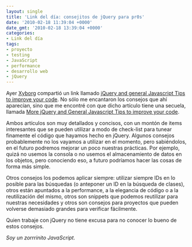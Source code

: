 ```yaml
---
layout: single
title: 'Link del día: consejitos de jQuery para pr0s'
date: '2010-02-18 11:39:04 +0000'
date_gmt: '2010-02-18 13:39:04 +0000'
categories:
- Link del día
tags:
- proyecto
- testing
- JavaScript
- performance
- desarrollo web
- jQuery
---
```


Ayer [Xyborg](http://twitter.com/Xyborg) compartió un link llamado [jQuery and general Javascript Tips to improve your code](http://www.tripwiremagazine.com/2009/10/jquery-and-general-javascript-tips-to-improve-your-code.html). No sólo me encantaron los consejos que ahí aparecían, sino que me encontré con que dicho artículo tiene una secuela, llamada [More jQuery and General Javascript Tips to improve your code](http://www.tripwiremagazine.com/2009/11/more-jquery-and-general-javascript-tips-to-improve-your-code.html).

Ambos artículos son muy detallados y concisos, con un montón de items interesantes que se pueden utilizar a modo de check-list para tunear finamente el código que hayamos hecho en jQuery. Algunos consejos probablemente no los vayamos a utilizar en el momento, pero sabiéndolos, en el futuro podremos mejorar un poco nuestras prácticas. Por ejemplo, quizá no usemos la consola o no usemos el almacenamiento de datos en los objetos, pero conociendo eso, a futuro podríamos hacer las cosas de forma más simple.

Otros consejos los podemos aplicar siempre: utilizar siempre IDs en lo posible para las búsquedas (o anteponer un ID en la búsqueda de clases), otros están apuntados a la performance, a la elegancia de código o a la reutilización del mismo, otros son snippets que podemos reutilizar para nuestras necesidades y otros son consejos para proyectos que pueden volverse demasiado grandes para verificar fácilmente.

Quien trabaje con jQuery no tiene excusa para no conocer lo bueno de estos consejos.

_Soy un zorrrinito JavaScript._
